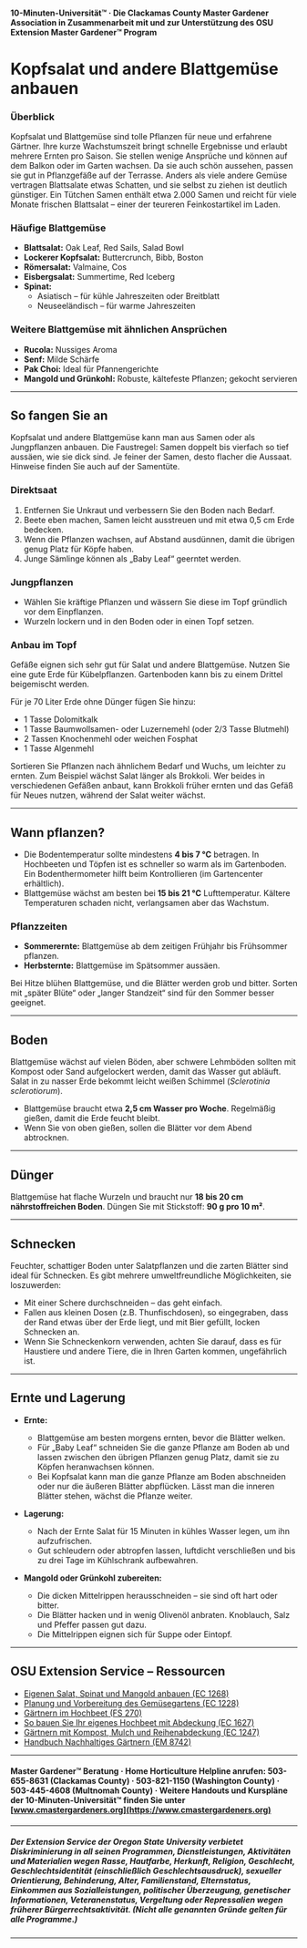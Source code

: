 #### 10-Minuten-Universität™ · Die Clackamas County Master Gardener Association in Zusammenarbeit mit und zur Unterstützung des OSU Extension Master Gardener™ Program

# Kopfsalat und andere Blattgemüse anbauen

### Überblick

Kopfsalat und Blattgemüse sind tolle Pflanzen für neue und erfahrene Gärtner. Ihre kurze Wachstumszeit bringt schnelle Ergebnisse und erlaubt mehrere Ernten pro Saison. Sie stellen wenige Ansprüche und können auf dem Balkon oder im Garten wachsen. Da sie auch schön aussehen, passen sie gut in Pflanzgefäße auf der Terrasse. Anders als viele andere Gemüse vertragen Blattsalate etwas Schatten, und sie selbst zu ziehen ist deutlich günstiger. Ein Tütchen Samen enthält etwa 2.000 Samen und reicht für viele Monate frischen Blattsalat – einer der teureren Feinkostartikel im Laden.

### Häufige Blattgemüse

- **Blattsalat:** Oak Leaf, Red Sails, Salad Bowl
- **Lockerer Kopfsalat:** Buttercrunch, Bibb, Boston
- **Römersalat:** Valmaine, Cos
- **Eisbergsalat:** Summertime, Red Iceberg
- **Spinat:**
  - Asiatisch – für kühle Jahreszeiten oder Breitblatt
  - Neuseeländisch – für warme Jahreszeiten

### Weitere Blattgemüse mit ähnlichen Ansprüchen

- **Rucola:** Nussiges Aroma
- **Senf:** Milde Schärfe
- **Pak Choi:** Ideal für Pfannengerichte
- **Mangold und Grünkohl:** Robuste, kältefeste Pflanzen; gekocht servieren

---

## So fangen Sie an

Kopfsalat und andere Blattgemüse kann man aus Samen oder als Jungpflanzen anbauen. Die Faustregel: Samen doppelt bis vierfach so tief aussäen, wie sie dick sind. Je feiner der Samen, desto flacher die Aussaat. Hinweise finden Sie auch auf der Samentüte.

### Direktsaat

1. Entfernen Sie Unkraut und verbessern Sie den Boden nach Bedarf.
2. Beete eben machen, Samen leicht ausstreuen und mit etwa 0,5 cm Erde bedecken.
3. Wenn die Pflanzen wachsen, auf Abstand ausdünnen, damit die übrigen genug Platz für Köpfe haben.
4. Junge Sämlinge können als „Baby Leaf“ geerntet werden.

### Jungpflanzen

- Wählen Sie kräftige Pflanzen und wässern Sie diese im Topf gründlich vor dem Einpflanzen.
- Wurzeln lockern und in den Boden oder in einen Topf setzen.

### Anbau im Topf

Gefäße eignen sich sehr gut für Salat und andere Blattgemüse. Nutzen Sie eine gute Erde für Kübelpflanzen. Gartenboden kann bis zu einem Drittel beigemischt werden.

Für je 70 Liter Erde ohne Dünger fügen Sie hinzu:

- 1 Tasse Dolomitkalk
- 1 Tasse Baumwollsamen- oder Luzernemehl (oder 2/3 Tasse Blutmehl)
- 2 Tassen Knochenmehl oder weichen Fosphat
- 1 Tasse Algenmehl

Sortieren Sie Pflanzen nach ähnlichem Bedarf und Wuchs, um leichter zu ernten. Zum Beispiel wächst Salat länger als Brokkoli. Wer beides in verschiedenen Gefäßen anbaut, kann Brokkoli früher ernten und das Gefäß für Neues nutzen, während der Salat weiter wächst.

---

## Wann pflanzen?

- Die Bodentemperatur sollte mindestens **4 bis 7 °C** betragen. In Hochbeeten und Töpfen ist es schneller so warm als im Gartenboden. Ein Bodenthermometer hilft beim Kontrollieren (im Gartencenter erhältlich).
- Blattgemüse wächst am besten bei **15 bis 21 °C** Lufttemperatur. Kältere Temperaturen schaden nicht, verlangsamen aber das Wachstum.

### Pflanzzeiten

- **Sommerernte:** Blattgemüse ab dem zeitigen Frühjahr bis Frühsommer pflanzen.
- **Herbsternte:** Blattgemüse im Spätsommer aussäen.

Bei Hitze blühen Blattgemüse, und die Blätter werden grob und bitter. Sorten mit „später Blüte“ oder „langer Standzeit“ sind für den Sommer besser geeignet.

---

## Boden

Blattgemüse wächst auf vielen Böden, aber schwere Lehmböden sollten mit Kompost oder Sand aufgelockert werden, damit das Wasser gut abläuft. Salat in zu nasser Erde bekommt leicht weißen Schimmel (*Sclerotinia sclerotiorum*).

- Blattgemüse braucht etwa **2,5 cm Wasser pro Woche**. Regelmäßig gießen, damit die Erde feucht bleibt.
- Wenn Sie von oben gießen, sollen die Blätter vor dem Abend abtrocknen.

---

## Dünger

Blattgemüse hat flache Wurzeln und braucht nur **18 bis 20 cm nährstoffreichen Boden**. Düngen Sie mit Stickstoff: **90 g pro 10 m²**.

---

## Schnecken

Feuchter, schattiger Boden unter Salatpflanzen und die zarten Blätter sind ideal für Schnecken. Es gibt mehrere umweltfreundliche Möglichkeiten, sie loszuwerden:

- Mit einer Schere durchschneiden – das geht einfach.
- Fallen aus kleinen Dosen (z.B. Thunfischdosen), so eingegraben, dass der Rand etwas über der Erde liegt, und mit Bier gefüllt, locken Schnecken an.
- Wenn Sie Schneckenkorn verwenden, achten Sie darauf, dass es für Haustiere und andere Tiere, die in Ihren Garten kommen, ungefährlich ist.

---

## Ernte und Lagerung

- **Ernte:**
  - Blattgemüse am besten morgens ernten, bevor die Blätter welken.
  - Für „Baby Leaf“ schneiden Sie die ganze Pflanze am Boden ab und lassen zwischen den übrigen Pflanzen genug Platz, damit sie zu Köpfen heranwachsen können.
  - Bei Kopfsalat kann man die ganze Pflanze am Boden abschneiden oder nur die äußeren Blätter abpflücken. Lässt man die inneren Blätter stehen, wächst die Pflanze weiter.

- **Lagerung:**
  - Nach der Ernte Salat für 15 Minuten in kühles Wasser legen, um ihn aufzufrischen.
  - Gut schleudern oder abtropfen lassen, luftdicht verschließen und bis zu drei Tage im Kühlschrank aufbewahren.

- **Mangold oder Grünkohl zubereiten:**
  - Die dicken Mittelrippen herausschneiden – sie sind oft hart oder bitter.
  - Die Blätter hacken und in wenig Olivenöl anbraten. Knoblauch, Salz und Pfeffer passen gut dazu.
  - Die Mittelrippen eignen sich für Suppe oder Eintopf.

---

## OSU Extension Service – Ressourcen

- [Eigenen Salat, Spinat und Mangold anbauen (EC 1268)](https://catalog.extension.oregonstate.edu/)
- [Planung und Vorbereitung des Gemüsegartens (EC 1228)](https://catalog.extension.oregonstate.edu/)
- [Gärtnern im Hochbeet (FS 270)](https://catalog.extension.oregonstate.edu/)
- [So bauen Sie Ihr eigenes Hochbeet mit Abdeckung (EC 1627)](https://catalog.extension.oregonstate.edu/)
- [Gärtnern mit Kompost, Mulch und Reihenabdeckung (EC 1247)](https://catalog.extension.oregonstate.edu/)
- [Handbuch Nachhaltiges Gärtnern (EM 8742)](https://catalog.extension.oregonstate.edu/)

---

#### Master Gardener™ Beratung · Home Horticulture Helpline anrufen: 503-655-8631 (Clackamas County) · 503-821-1150 (Washington County) · 503-445-4608 (Multnomah County) · Weitere Handouts und Kurspläne der 10-Minuten-Universität™ finden Sie unter [www.cmastergardeners.org](https://www.cmastergardeners.org)

---

##### Der Extension Service der Oregon State University verbietet Diskriminierung in all seinen Programmen, Dienstleistungen, Aktivitäten und Materialien wegen Rasse, Hautfarbe, Herkunft, Religion, Geschlecht, Geschlechtsidentität (einschließlich Geschlechtsausdruck), sexueller Orientierung, Behinderung, Alter, Familienstand, Elternstatus, Einkommen aus Sozialleistungen, politischer Überzeugung, genetischer Informationen, Veteranenstatus, Vergeltung oder Repressalien wegen früherer Bürgerrechtsaktivität. (Nicht alle genannten Gründe gelten für alle Programme.)
---